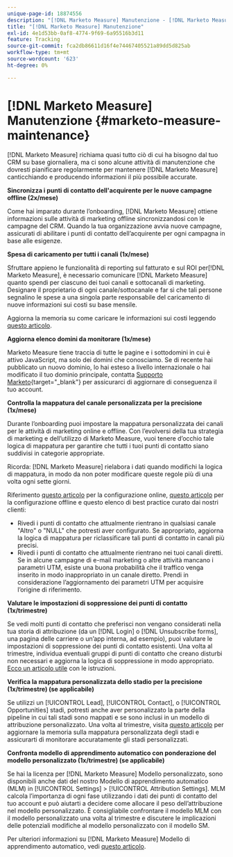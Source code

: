 ```yaml
---
unique-page-id: 18874556
description: "[!DNL Marketo Measure] Manutenzione - [!DNL Marketo Measure]"
title: "[!DNL Marketo Measure] Manutenzione"
exl-id: 4e1d53bb-0af8-4774-9f69-6a95516b3d11
feature: Tracking
source-git-commit: fca2db86611d16f4e74467405521a89dd5d825ab
workflow-type: tm+mt
source-wordcount: '623'
ht-degree: 0%

---
```


# [!DNL Marketo Measure] Manutenzione {#marketo-measure-maintenance}

[!DNL Marketo Measure] richiama quasi tutto ciò di cui ha bisogno dal tuo CRM su base giornaliera, ma ci sono alcune attività di manutenzione che dovresti pianificare regolarmente per mantenere [!DNL Marketo Measure] canticchiando e producendo informazioni il più possibile accurate.

**Sincronizza i punti di contatto dell&#39;acquirente per le nuove campagne offline (2x/mese)**

Come hai imparato durante l’onboarding, [!DNL Marketo Measure] ottiene informazioni sulle attività di marketing offline sincronizzandosi con le campagne del CRM. Quando la tua organizzazione avvia nuove campagne, assicurati di abilitare i punti di contatto dell’acquirente per ogni campagna in base alle esigenze.

**Spesa di caricamento per tutti i canali (1x/mese)**

Sfruttare appieno le funzionalità di reporting sul fatturato e sul ROI per[!DNL Marketo Measure], è necessario comunicare [!DNL Marketo Measure] quanto spendi per ciascuno dei tuoi canali e sottocanali di marketing. Designare il proprietario di ogni canale/sottocanale e far sì che tali persone segnalino le spese a una singola parte responsabile del caricamento di nuove informazioni sui costi su base mensile.

Aggiorna la memoria su come caricare le informazioni sui costi leggendo [questo articolo](/help/marketing-spend/spend-management/marketing-channel-costs.md).

**Aggiorna elenco domini da monitorare (1x/mese)**

Marketo Measure tiene traccia di tutte le pagine e i sottodomini in cui è attivo JavaScript, ma solo dei domini che conosciamo. Se di recente hai pubblicato un nuovo dominio, lo hai esteso a livello internazionale o hai modificato il tuo dominio principale, contatta [Supporto Marketo](https://nation.marketo.com/t5/support/ct-p/Support){target="_blank"} per assicurarci di aggiornare di conseguenza il tuo account.

**Controlla la mappatura del canale personalizzata per la precisione (1x/mese)**

Durante l’onboarding puoi impostare la mappatura personalizzata dei canali per le attività di marketing online e offline. Con l’evolversi della tua strategia di marketing e dell’utilizzo di Marketo Measure, vuoi tenere d’occhio tale logica di mappatura per garantire che tutti i tuoi punti di contatto siano suddivisi in categorie appropriate.

Ricorda: [!DNL Marketo Measure] rielabora i dati quando modifichi la logica di mappatura, in modo da non poter modificare queste regole più di una volta ogni sette giorni.

Riferimento [questo articolo](/help/channel-tracking-and-setup/online-channels/online-custom-channel-setup.md) per la configurazione online, [questo articolo](/help/channel-tracking-and-setup/offline-channels/offline-custom-channel-setup.md) per la configurazione offline e questo elenco di best practice curato dai nostri clienti:

* Rivedi i punti di contatto che attualmente rientrano in qualsiasi canale &quot;Altro&quot; o &quot;NULL&quot; che potresti aver configurato. Se appropriato, aggiorna la logica di mappatura per riclassificare tali punti di contatto in canali più precisi.
* Rivedi i punti di contatto che attualmente rientrano nei tuoi canali diretti. Se in alcune campagne di e-mail marketing o altre attività mancano i parametri UTM, esiste una buona probabilità che il traffico venga inserito in modo inappropriato in un canale diretto. Prendi in considerazione l’aggiornamento dei parametri UTM per acquisire l’origine di riferimento.

**Valutare le impostazioni di soppressione dei punti di contatto (1x/trimestre)**

Se vedi molti punti di contatto che preferisci non vengano considerati nella tua storia di attribuzione (da un [!DNL Login] o [!DNL Unsubscribe forms], una pagina delle carriere o un’app interna, ad esempio), puoi valutare le impostazioni di soppressione dei punti di contatto esistenti. Una volta al trimestre, individua eventuali gruppi di punti di contatto che creano disturbi non necessari e aggiorna la logica di soppressione in modo appropriato. [Ecco un articolo utile](/help/advanced-marketo-measure-features/touchpoint-settings/touchpoint-removal-and-touchpoint-suppression.md)  con le istruzioni.

**Verifica la mappatura personalizzata dello stadio per la precisione (1x/trimestre) (se applicabile)**

Se utilizzi un [!UICONTROL Lead], [!UICONTROL Contact], o [!UICONTROL Opportunities] stadi, potresti anche aver personalizzato la parte della pipeline in cui tali stadi sono mappati e se sono inclusi in un modello di attribuzione personalizzato. Una volta al trimestre, visita [questo articolo](/help/advanced-marketo-measure-features/custom-attribution-models/custom-attribution-model-and-setup.md) per aggiornare la memoria sulla mappatura personalizzata degli stadi e assicurarti di monitorare accuratamente gli stadi personalizzati.

**Confronta modello di apprendimento automatico con ponderazione del modello personalizzato (1x/trimestre) (se applicabile)**

Se hai la licenza per [!DNL Marketo Measure] Modello personalizzato, sono disponibili anche dati del nostro Modello di apprendimento automatico (MLM) in [!UICONTROL Settings] > [!UICONTROL Attribution Settings]. MLM calcola l’importanza di ogni fase utilizzando i dati dei punti di contatto del tuo account e può aiutarti a decidere come allocare il peso dell’attribuzione nel modello personalizzato. È consigliabile confrontare il modello MLM con il modello personalizzato una volta al trimestre e discutere le implicazioni delle potenziali modifiche al modello personalizzato con il modello SM.

Per ulteriori informazioni su [!DNL Marketo Measure] Modello di apprendimento automatico, vedi [questo articolo](/help/advanced-marketo-measure-features/custom-attribution-models/machine-learning-model-faq.md).
